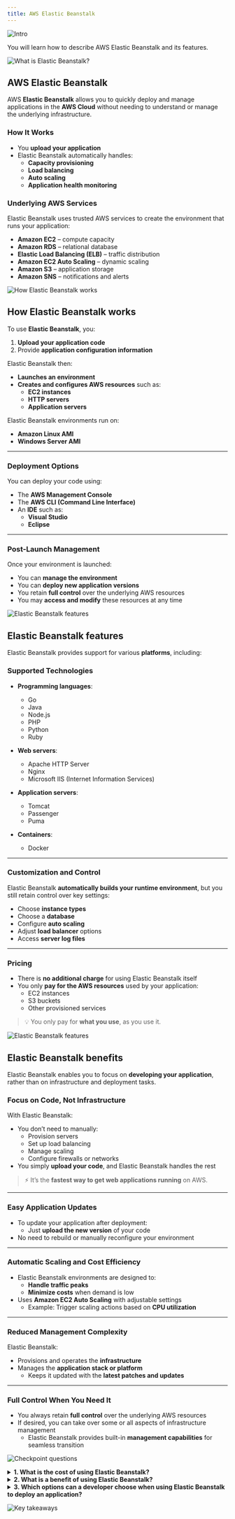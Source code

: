 ```yaml
---
title: AWS Elastic Beanstalk
---
```

![Intro](../../../assets/servers/elastic_beanstalk/intro.png)

You will learn how to describe AWS Elastic Beanstalk and its features.

![What is Elastic Beanstalk?](../../../assets/servers/elastic_beanstalk/whats_beanstalk.png)

## AWS Elastic Beanstalk

AWS **Elastic Beanstalk** allows you to quickly deploy and manage applications in the **AWS Cloud** without needing to understand or manage the underlying infrastructure.

### How It Works

- You **upload your application**
- Elastic Beanstalk automatically handles:
  - **Capacity provisioning**
  - **Load balancing**
  - **Auto scaling**
  - **Application health monitoring**

### Underlying AWS Services

Elastic Beanstalk uses trusted AWS services to create the environment that runs your application:

- **Amazon EC2** – compute capacity
- **Amazon RDS** – relational database
- **Elastic Load Balancing (ELB)** – traffic distribution
- **Amazon EC2 Auto Scaling** – dynamic scaling
- **Amazon S3** – application storage
- **Amazon SNS** – notifications and alerts

![How Elastic Beanstalk works](../../../assets/servers/elastic_beanstalk/how_beanstalks_work.png)

## How Elastic Beanstalk works

To use **Elastic Beanstalk**, you:

1. **Upload your application code**
2. Provide **application configuration information**

Elastic Beanstalk then:

- **Launches an environment**
- **Creates and configures AWS resources** such as:
  - **EC2 instances**
  - **HTTP servers**
  - **Application servers**

Elastic Beanstalk environments run on:

- **Amazon Linux AMI**
- **Windows Server AMI**

---

### Deployment Options

You can deploy your code using:

- The **AWS Management Console**
- The **AWS CLI (Command Line Interface)**
- An **IDE** such as:
  - **Visual Studio**
  - **Eclipse**

---

### Post-Launch Management

Once your environment is launched:

- You can **manage the environment**
- You can **deploy new application versions**
- You retain **full control** over the underlying AWS resources
- You may **access and modify** these resources at any time

![Elastic Beanstalk features](../../../assets/servers/elastic_beanstalk/beanstalks_features.png)

## Elastic Beanstalk features

Elastic Beanstalk provides support for various **platforms**, including:

### Supported Technologies

- **Programming languages**:
  - Go
  - Java
  - Node.js
  - PHP
  - Python
  - Ruby

- **Web servers**:
  - Apache HTTP Server
  - Nginx
  - Microsoft IIS (Internet Information Services)

- **Application servers**:
  - Tomcat
  - Passenger
  - Puma

- **Containers**:
  - Docker

---

### Customization and Control

Elastic Beanstalk **automatically builds your runtime environment**, but you still retain control over key settings:

- Choose **instance types**
- Choose a **database**
- Configure **auto scaling**
- Adjust **load balancer** options
- Access **server log files**

---

### Pricing

- There is **no additional charge** for using Elastic Beanstalk itself
- You only **pay for the AWS resources** used by your application:
  - EC2 instances
  - S3 buckets
  - Other provisioned services

> 💡 You only pay for **what you use**, as you use it.

![Elastic Beanstalk features](../../../assets/servers/elastic_beanstalk/benefits.png)

## Elastic Beanstalk benefits

Elastic Beanstalk enables you to focus on **developing your application**, rather than on infrastructure and deployment tasks.

### Focus on Code, Not Infrastructure

With Elastic Beanstalk:

- You don’t need to manually:
  - Provision servers
  - Set up load balancing
  - Manage scaling
  - Configure firewalls or networks
- You simply **upload your code**, and Elastic Beanstalk handles the rest

> ⚡ It’s the **fastest way to get web applications running** on AWS.

---

### Easy Application Updates

- To update your application after deployment:
  - Just **upload the new version** of your code
- No need to rebuild or manually reconfigure your environment

---

### Automatic Scaling and Cost Efficiency

- Elastic Beanstalk environments are designed to:
  - **Handle traffic peaks**
  - **Minimize costs** when demand is low
- Uses **Amazon EC2 Auto Scaling** with adjustable settings
  - Example: Trigger scaling actions based on **CPU utilization**

---

### Reduced Management Complexity

Elastic Beanstalk:

- Provisions and operates the **infrastructure**
- Manages the **application stack or platform**
  - Keeps it updated with the **latest patches and updates**

---

### Full Control When You Need It

- You always retain **full control** over the underlying AWS resources
- If desired, you can take over some or all aspects of infrastructure management
  - Elastic Beanstalk provides built-in **management capabilities** for seamless transition

![Checkpoint questions](../../../assets/servers/elastic_beanstalk/questions.png)

<details>
  <summary><strong>1. What is the cost of using Elastic Beanstalk?</strong></summary>

There is no cost to use Elastic Beanstalk. You pay for only the underlying services that you use.
</details>

<details>
  <summary><strong>2. What is a benefit of using Elastic Beanstalk?</strong></summary>

Benefits of using Elastic Beanstalk include:

- Increased developer productivity  
- Built-in scalability  
- Reduced management complexity
</details>

<details>
  <summary><strong>3. Which options can a developer choose when using Elastic Beanstalk to deploy an application?</strong></summary>

When deploying an application with Elastic Beanstalk, a developer can control:

- Instance type  
- Database  
- Amazon EC2 Auto Scaling options  
- Load balancer options
</details>

![Key takeaways](../../../assets/servers/elastic_beanstalk/takeaways.png)
